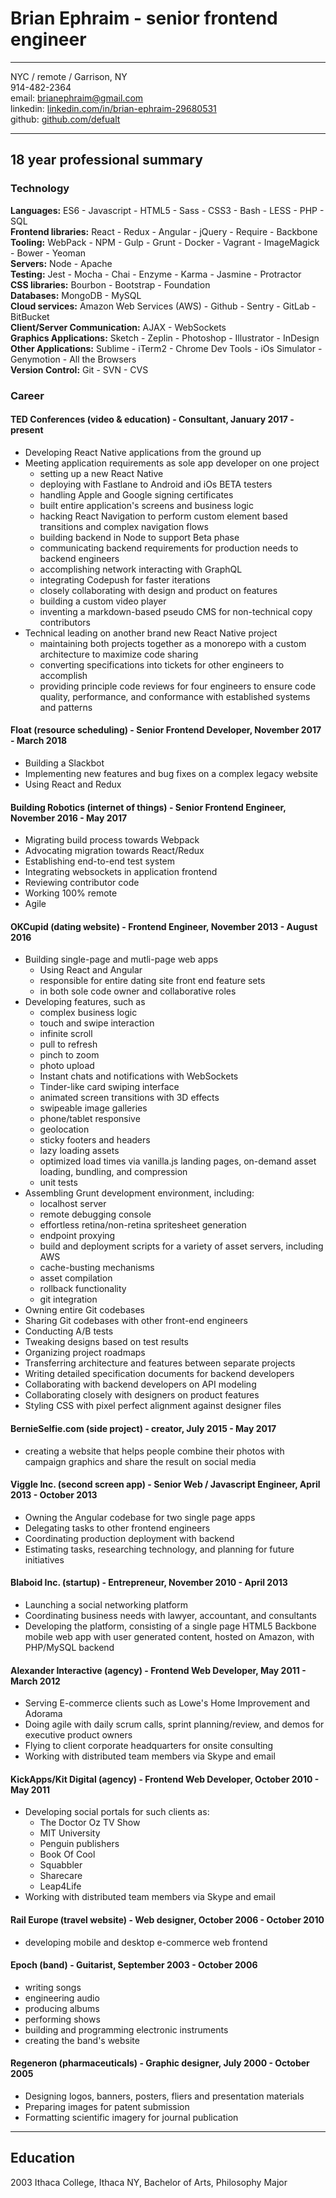 # Brian Ephraim - senior frontend engineer

---

NYC / remote / Garrison, NY  
914-482-2364  
email: [brianephraim@gmail.com](mailto://brianephraim@gmail.com)  
linkedin: [linkedin.com/in/brian-ephraim-29680531](https://www.linkedin.com/in/brian-ephraim-29680531)  
github: [github.com/defualt](http://github.com/defualt)   


---

## 18 year professional summary

### Technology

**Languages:** ES6 - Javascript - HTML5 - Sass - CSS3 - Bash - LESS - PHP - SQL  
**Frontend libraries:** React - Redux - Angular - jQuery - Require - Backbone  
**Tooling:** WebPack - NPM - Gulp - Grunt - Docker - Vagrant - ImageMagick - Bower - Yeoman  
**Servers:** Node - Apache  
**Testing:** Jest - Mocha - Chai - Enzyme - Karma - Jasmine - Protractor  
**CSS libraries:** Bourbon - Bootstrap - Foundation  
**Databases:** MongoDB - MySQL  
**Cloud services:** Amazon Web Services (AWS) - Github - Sentry - GitLab - BitBucket  
**Client/Server Communication:** AJAX - WebSockets  
**Graphics Applications:** Sketch - Zeplin - Photoshop - Illustrator - InDesign  
**Other Applications:** Sublime - iTerm2 - Chrome Dev Tools - iOs Simulator - Genymotion - All the Browsers  
**Version Control:** Git - SVN - CVS  



### Career

#### TED Conferences (video & education) - Consultant, January 2017 - present
- Developing React Native applications from the ground up
- Meeting application requirements as sole app developer on one project
	- setting up a new React Native
	- deploying with Fastlane to Android and iOs BETA testers
	- handling Apple and Google signing certificates
	- built entire application's screens and business logic
	- hacking React Navigation to perform custom element based transitions and complex navigation flows
	- building backend in Node to support Beta phase
	- communicating backend requirements for production needs to backend engineers
	- accomplishing network interacting with GraphQL
	- integrating Codepush for faster iterations
	- closely collaborating with design and product on features
	- building a custom video player
	- inventing a markdown-based pseudo CMS for non-technical copy contributors
- Technical leading on another brand new React Native project
	- maintaining both projects together as a monorepo with a custom architecture to maximize code sharing
	- converting specifications into tickets for other engineers to accomplish
	- providing principle code reviews for four engineers to ensure code quality, performance, and conformance with established systems and patterns

#### Float (resource scheduling) - Senior Frontend Developer, November 2017 - March 2018
- Building a Slackbot
- Implementing new features and bug fixes on a complex legacy website
- Using React and Redux

#### Building Robotics (internet of things) - Senior Frontend Engineer, November 2016 - May 2017
- Migrating build process towards Webpack
- Advocating migration towards React/Redux
- Establishing end-to-end test system
- Integrating websockets in application frontend
- Reviewing contributor code
- Working 100% remote
- Agile

#### OKCupid (dating website) - Frontend Engineer, November 2013 - August 2016
- Building single-page and mutli-page web apps
	- Using React and Angular
	- responsible for entire dating site front end feature sets
	- in both sole code owner and collaborative roles
- Developing features, such as
	- complex business logic
	- touch and swipe interaction
	- infinite scroll
	- pull to refresh
	- pinch to zoom
	- photo upload
	- Instant chats and notifications with WebSockets
	- Tinder-like card swiping interface
	- animated screen transitions with 3D effects
	- swipeable image galleries
	- phone/tablet responsive
	- geolocation
	- sticky footers and headers
	- lazy loading assets
	- optimized load times via vanilla.js landing pages, on-demand asset loading, bundling, and compression
	- unit tests
- Assembling Grunt development environment, including:
	- localhost server
	- remote debugging console
	- effortless retina/non-retina spritesheet generation
	- endpoint proxying
	- build and deployment scripts for a variety of asset servers, including AWS
	- cache-busting mechanisms
	- asset compilation
	- rollback functionality
	- git integration
- Owning entire Git codebases
- Sharing Git codebases with other front-end engineers
- Conducting A/B tests
- Tweaking designs based on test results
- Organizing project roadmaps
- Transferring architecture and features between separate projects
- Writing detailed specification documents for backend developers
- Collaborating with backend developers on API modeling
- Collaborating closely with designers on product features
- Styling CSS with pixel perfect alignment against designer files

#### BernieSelfie.com (side project) - creator, July 2015 - May 2017
- creating a website that helps people combine their photos with campaign graphics and share the result on social media

#### Viggle Inc. (second screen app) - Senior Web / Javascript Engineer, April 2013 - October 2013
- Owning the Angular codebase for two single page apps
- Delegating tasks to other frontend engineers
- Coordinating production deployment with backend
- Estimating tasks, researching technology, and planning for future initiatives


#### Blaboid Inc. (startup) - Entrepreneur, November 2010 - April 2013
- Launching a social networking platform
- Coordinating business needs with lawyer, accountant, and consultants
- Developing the platform, consisting of a single page HTML5 Backbone mobile web app with user generated content, hosted on Amazon, with PHP/MySQL backend


#### Alexander Interactive (agency) - Frontend Web Developer, May 2011 - March 2012
- Serving E-commerce clients such as Lowe's Home Improvement and Adorama
- Doing agile with daily scrum calls, sprint planning/review, and demos for executive product owners
- Flying to client corporate headquarters for onsite consulting
- Working with distributed team members via Skype and email


#### KickApps/Kit Digital (agency) - Frontend Web Developer, October 2010 - May 2011
- Developing social portals for such clients as:
	- The Doctor Oz TV Show
	- MIT University
	- Penguin publishers
	- Book Of Cool
	- Squabbler
	- Sharecare
	- Leap4Life
- Working with distributed team members via Skype and email


#### Rail Europe (travel website) - Web designer, October 2006 - October 2010
- developing mobile and desktop e-commerce web frontend


#### Epoch (band) - Guitarist, September 2003 - October 2006
- writing songs
- engineering audio
- producing albums
- performing shows
- building and programming electronic instruments
- creating the band's website 


#### Regeneron (pharmaceuticals) - Graphic designer, July 2000 - October 2005
- Designing logos, banners, posters, fliers and presentation materials
- Preparing images for patent submission
- Formatting scientific imagery for journal publication


---

## Education
2003 Ithaca College, Ithaca NY, Bachelor of Arts, Philosophy Major 



